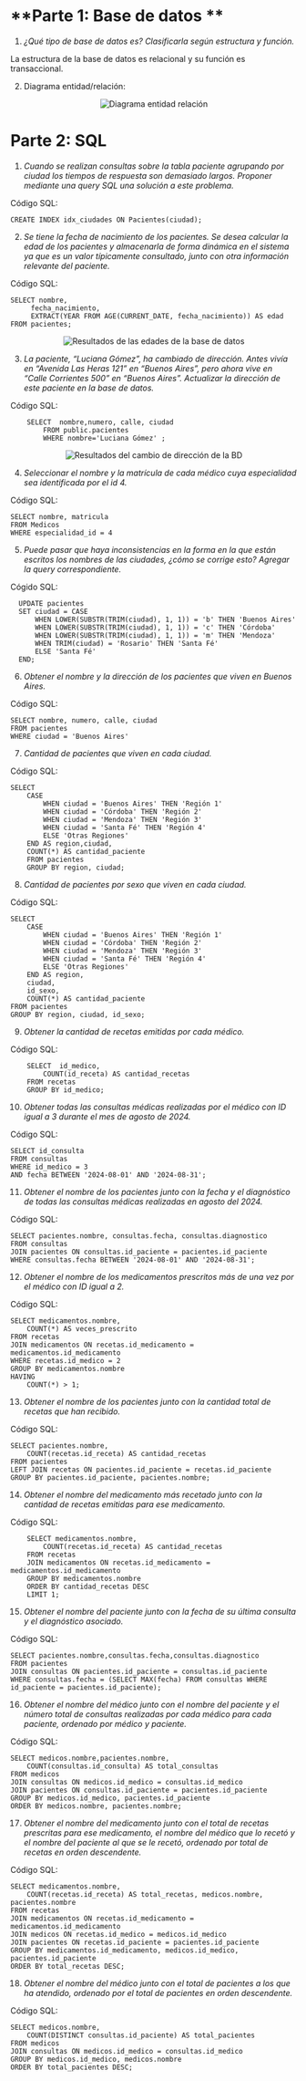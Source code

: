 # **Parte 1: Base de datos ** 
1) *¿Qué tipo de base de datos es? Clasificarla según estructura y función.*

 La estructura de la base de datos es relacional y su función es transaccional. 
 
2) Diagrama entidad/relación: 

<p align="center">
   <img src="imágenes/Diagrama entidad-Relación.jpg" alt="Diagrama entidad relación">
  </p>
 
# **Parte 2: SQL**

 1) *Cuando se realizan consultas sobre la tabla paciente agrupando por ciudad los tiempos de respuesta son demasiado largos. Proponer mediante una query SQL una
solución a este problema.*

Código SQL:

    CREATE INDEX idx_ciudades ON Pacientes(ciudad);

 2) *Se tiene la fecha de nacimiento de los pacientes. Se desea calcular la edad de los
pacientes y almacenarla de forma dinámica en el sistema ya que es un valor
típicamente consultado, junto con otra información relevante del paciente.*

Código SQL:
  
    SELECT nombre, 
         fecha_nacimiento, 
         EXTRACT(YEAR FROM AGE(CURRENT_DATE, fecha_nacimiento)) AS edad
    FROM pacientes;
<p align="center">
   <img src="imágenes/Edades.png" alt="Resultados de las edades de la base de datos">
  </p>

3) *La paciente, “Luciana Gómez”, ha cambiado de dirección. Antes vivía en “Avenida
Las Heras 121” en “Buenos Aires”, pero ahora vive en “Calle Corrientes 500” en
“Buenos Aires”. Actualizar la dirección de este paciente en la base de datos.*

Código SQL:

        SELECT  nombre,numero, calle, ciudad
        	FROM public.pacientes
        	WHERE nombre='Luciana Gómez' ;

<p align="center">
   <img src="imágenes/cambio de calle.png" alt="Resultados del cambio de dirección de la BD">
  </p>
  
4) *Seleccionar el nombre y la matrícula de cada médico cuya especialidad sea
identificada por el id 4.*

Código SQL: 

    SELECT nombre, matricula
    FROM Medicos
    WHERE especialidad_id = 4

5) *Puede pasar que haya inconsistencias en la forma en la que están escritos los
nombres de las ciudades, ¿cómo se corrige esto? Agregar la query correspondiente.* 

Cógido SQL: 

      UPDATE pacientes
      SET ciudad = CASE
          WHEN LOWER(SUBSTR(TRIM(ciudad), 1, 1)) = 'b' THEN 'Buenos Aires'
          WHEN LOWER(SUBSTR(TRIM(ciudad), 1, 1)) = 'c' THEN 'Córdoba'
          WHEN LOWER(SUBSTR(TRIM(ciudad), 1, 1)) = 'm' THEN 'Mendoza'
          WHEN TRIM(ciudad) = 'Rosario' THEN 'Santa Fé'
          ELSE 'Santa Fé'
      END;

6) *Obtener el nombre y la dirección de los pacientes que viven en Buenos Aires.*

Código SQL:

    SELECT nombre, numero, calle, ciudad
    FROM pacientes
    WHERE ciudad = 'Buenos Aires'

7) *Cantidad de pacientes que viven en cada ciudad.*

Código SQL:

    SELECT 
        CASE
            WHEN ciudad = 'Buenos Aires' THEN 'Región 1'
            WHEN ciudad = 'Córdoba' THEN 'Región 2'
            WHEN ciudad = 'Mendoza' THEN 'Región 3'
            WHEN ciudad = 'Santa Fé' THEN 'Región 4'
            ELSE 'Otras Regiones'
        END AS region,ciudad,
        COUNT(*) AS cantidad_paciente
        FROM pacientes
        GROUP BY region, ciudad;

8) *Cantidad de pacientes por sexo que viven en cada ciudad.* 

Código SQL:

    SELECT 
        CASE
            WHEN ciudad = 'Buenos Aires' THEN 'Región 1'
            WHEN ciudad = 'Córdoba' THEN 'Región 2'
            WHEN ciudad = 'Mendoza' THEN 'Región 3'
            WHEN ciudad = 'Santa Fé' THEN 'Región 4'
            ELSE 'Otras Regiones'
        END AS region,
        ciudad,
        id_sexo,
        COUNT(*) AS cantidad_paciente
    FROM pacientes
    GROUP BY region, ciudad, id_sexo;

9) *Obtener la cantidad de recetas emitidas por cada médico.*

Código SQL: 

        SELECT  id_medico,
            COUNT(id_receta) AS cantidad_recetas
        FROM recetas
        GROUP BY id_medico;
10) *Obtener todas las consultas médicas realizadas por el médico con ID igual a 3
durante el mes de agosto de 2024.*

Código SQL:

    SELECT id_consulta
    FROM consultas
    WHERE id_medico = 3
    AND fecha BETWEEN '2024-08-01' AND '2024-08-31';

11) *Obtener el nombre de los pacientes junto con la fecha y el diagnóstico de todas las
consultas médicas realizadas en agosto del 2024.*

Código SQL: 

    SELECT pacientes.nombre, consultas.fecha, consultas.diagnostico
    FROM consultas
    JOIN pacientes ON consultas.id_paciente = pacientes.id_paciente
    WHERE consultas.fecha BETWEEN '2024-08-01' AND '2024-08-31';

12) *Obtener el nombre de los medicamentos prescritos más de una vez por el médico
con ID igual a 2.* 

Código SQL:

    SELECT medicamentos.nombre,
        COUNT(*) AS veces_prescrito
    FROM recetas 
    JOIN medicamentos ON recetas.id_medicamento = medicamentos.id_medicamento
    WHERE recetas.id_medico = 2
    GROUP BY medicamentos.nombre
    HAVING 
        COUNT(*) > 1;

  13)  *Obtener el nombre de los pacientes junto con la cantidad total de recetas que han
recibido.*

Código SQL:

    SELECT pacientes.nombre,
        COUNT(recetas.id_receta) AS cantidad_recetas
    FROM pacientes
    LEFT JOIN recetas ON pacientes.id_paciente = recetas.id_paciente
    GROUP BY pacientes.id_paciente, pacientes.nombre;

14) *Obtener el nombre del medicamento más recetado junto con la cantidad de recetas
emitidas para ese medicamento.*

Código SQL:

        SELECT medicamentos.nombre,
            COUNT(recetas.id_receta) AS cantidad_recetas
        FROM recetas 
        JOIN medicamentos ON recetas.id_medicamento = medicamentos.id_medicamento
        GROUP BY medicamentos.nombre
        ORDER BY cantidad_recetas DESC
        LIMIT 1;

15) *Obtener el nombre del paciente junto con la fecha de su última consulta y el
diagnóstico asociado.*

Código SQL:

    SELECT pacientes.nombre,consultas.fecha,consultas.diagnostico
    FROM pacientes
    JOIN consultas ON pacientes.id_paciente = consultas.id_paciente
    WHERE consultas.fecha = (SELECT MAX(fecha) FROM consultas WHERE id_paciente = pacientes.id_paciente);

  

16) *Obtener el nombre del médico junto con el nombre del paciente y el número total de
consultas realizadas por cada médico para cada paciente, ordenado por médico y
paciente.*

Código SQL: 
    
    SELECT medicos.nombre,pacientes.nombre,
        COUNT(consultas.id_consulta) AS total_consultas
    FROM medicos
    JOIN consultas ON medicos.id_medico = consultas.id_medico
    JOIN pacientes ON consultas.id_paciente = pacientes.id_paciente
    GROUP BY medicos.id_medico, pacientes.id_paciente
    ORDER BY medicos.nombre, pacientes.nombre;

17) *Obtener el nombre del medicamento junto con el total de recetas prescritas para ese
medicamento, el nombre del médico que lo recetó y el nombre del paciente al que se
le recetó, ordenado por total de recetas en orden descendente.*

Código SQL: 

    SELECT medicamentos.nombre,
        COUNT(recetas.id_receta) AS total_recetas, medicos.nombre, pacientes.nombre
    FROM recetas 
    JOIN medicamentos ON recetas.id_medicamento = medicamentos.id_medicamento
    JOIN medicos ON recetas.id_medico = medicos.id_medico
    JOIN pacientes ON recetas.id_paciente = pacientes.id_paciente
    GROUP BY medicamentos.id_medicamento, medicos.id_medico, pacientes.id_paciente
    ORDER BY total_recetas DESC;


18) *Obtener el nombre del médico junto con el total de pacientes a los que ha atendido,
ordenado por el total de pacientes en orden descendente.*

Código SQL:

    SELECT medicos.nombre,
        COUNT(DISTINCT consultas.id_paciente) AS total_pacientes
    FROM medicos
    JOIN consultas ON medicos.id_medico = consultas.id_medico
    GROUP BY medicos.id_medico, medicos.nombre
    ORDER BY total_pacientes DESC;







  






